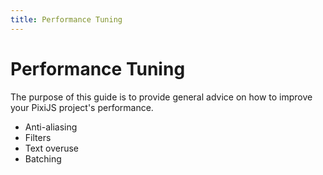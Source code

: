 ```yaml
---
title: Performance Tuning
---
```

# Performance Tuning

The purpose of this guide is to provide general advice on how to improve your PixiJS project's performance.

- Anti-aliasing
- Filters
- Text overuse
- Batching